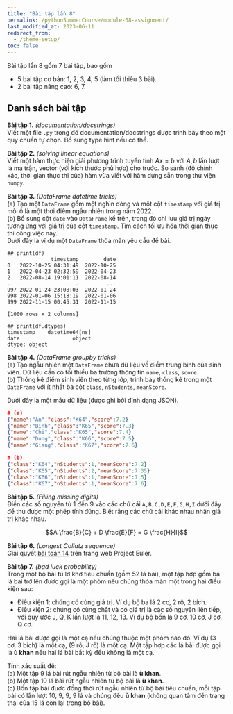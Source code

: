 ```yaml
---
title: "Bài tập lần 8"
permalink: /pythonSummerCourse/module-08-assignment/
last_modified_at: 2023-06-11
redirect_from:
  - /theme-setup/
toc: false
---
```



Bài tập lần 8 gồm 7 bài tập, bao gồm
- 5 bài tập cơ bản: 1, 2, 3, 4, 5 (làm tối thiểu 3 bài).
- 2 bài tập nâng cao: 6, 7.


## Danh sách bài tập

**Bài tập 1.** *(documentation/docstrings)* \
Viết một file `.py` trong đó documentation/docstrings được trình bày theo một quy chuẩn tự chọn. Bổ sung type hint nếu có thể.


**Bài tập 2.** *(solving linear equations)* \
Viết một hàm thực hiện giải phương trình tuyến tính $Ax=b$ với $A,b$ lần lượt là ma trận, vector (với kích thước phù hợp) cho trước. So sánh (độ chính xác, thời gian thực thi của) hàm vừa viết với hàm dựng sẵn trong thư viện `numpy`.


**Bài tập 3.** *(DataFrame datetime tricks)* \
(a) Tạo một `DataFrame` gồm một nghìn dòng và một cột `timestamp` với giá trị mỗi ô là một thời điểm ngẫu nhiên trong năm 2022. \
(b) Bổ sung cột `date` vào `DataFrame` kể trên, trong đó chỉ lưu giá trị ngày tương ứng với giá trị của cột `timestamp`. Tìm cách tối ưu hóa thời gian thực thi công việc này. \
Dưới đây là ví dụ một `DataFrame` thỏa mãn yêu cầu đề bài.

```
## print(df)
              timestamp        date
0   2022-10-25 04:31:49  2022-10-25
1   2022-04-23 02:32:59  2022-04-23
2   2022-08-14 19:01:11  2022-08-14
..                  ...         ...
997 2022-01-24 23:08:03  2022-01-24
998 2022-01-06 15:18:19  2022-01-06
999 2022-11-15 00:45:31  2022-11-15

[1000 rows x 2 columns]

## print(df.dtypes)
timestamp    datetime64[ns]
date                 object
dtype: object
```


**Bài tập 4.** *(DataFrame groupby tricks)* \
(a) Tạo ngẫu nhiên một `DataFrame` chứa dữ liệu về điểm trung bình của sinh viên. Dữ liệu cần có tối thiểu ba trường thông tin `name`, `class`, `score`. \
(b) Thống kê điểm sinh viên theo từng lớp, trình bày thống kê trong một `DataFrame` với ít nhất ba cột `class`, `nStudents`, `meanScore`.

Dưới đây là một mẫu dữ liệu (được ghi bởi định dạng JSON).

```json
# (a)
{"name":"An","class":"K64","score":7.2}
{"name":"Binh","class":"K65","score":7.3}
{"name":"Chi","class":"K65","score":7.4}
{"name":"Dung","class":"K66","score":7.5}
{"name":"Giang","class":"K67","score":7.6}

# (b)
{"class":"K64","nStudents":1,"meanScore":7.2}
{"class":"K65","nStudents":2,"meanScore":7.35}
{"class":"K66","nStudents":1,"meanScore":7.5}
{"class":"K67","nStudents":1,"meanScore":7.6}
```


**Bài tập 5.** *(Filling missing digits)* \
Điền các số nguyên từ 1 đến 9 vào các chữ cái `A,B,C,D,E,F,G,H,I` dưới đây để thu được một phép tính đúng. Biết rằng các chữ cái khác nhau nhận giá trị khác nhau.

$$A \frac{B}{C} + D \frac{E}{F} = G \frac{H}{I}$$


**Bài tập 6.** *(Longest Collatz sequence)* \
Giải quyết [bài toán 14](https://projecteuler.net/problem=14) trên trang web Project Euler.


**Bài tập 7.** *(bad luck probability)* \
Trong một bộ bài tú lơ khơ tiêu chuẩn (gồm 52 lá bài), một tập hợp gồm ba lá bài trở lên được gọi là một phỏm nếu chúng thỏa mãn một trong hai điều kiện sau:
- Điều kiện 1: chúng có cùng giá trị. Ví dụ bộ ba lá 2 cơ, 2 rô, 2 bích.
- Điều kiện 2: chúng có cùng chất và có giá trị là các số nguyên liên tiếp, với quy ước J, Q, K lần lượt là 11, 12, 13. Ví dụ bộ bốn lá 9 cơ, 10 cơ, J cơ, Q cơ.

Hai lá bài được gọi là một cạ nếu chúng thuộc một phỏm nào đó. Ví dụ (3 cơ, 3 bích) là một cạ, (9 rô, J rô) là một cạ. Một tập hợp các lá bài được gọi là **ù khan** nếu hai lá bài bất kỳ đều không là một cạ.

Tính xác suất để: \
(a) Một tập 9 lá bài rút ngẫu nhiên từ bộ bài là **ù khan**. \
(b) Một tập 10 lá bài rút ngẫu nhiên từ bộ bài là **ù khan**. \
(c) Bốn tập bài được đồng thời rút ngẫu nhiên từ bộ bài tiêu chuẩn, mỗi tập bài có lần lượt 10, 9, 9, 9 lá và chúng đều **ù khan** (không quan tâm đến trạng thái của 15 lá còn lại trong bộ bài).

